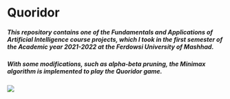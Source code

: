 # Quoridor

##### This repository contains one of the Fundamentals and Applications of Artificial Intelligence course projects, which I took in the first semester of the Academic year 2021-2022 at the Ferdowsi University of Mashhad.

##### With some modifications, such as alpha-beta pruning, the Minimax algorithm is implemented to play the Quoridor game.

[![](https://drive.google.com/file/d/1c8TN7DjwN4dpLZqIKvsjDXZYt2gAlrIH/view?usp=share_link)](https://drive.google.com/file/d/1c8TN7DjwN4dpLZqIKvsjDXZYt2gAlrIH/view?usp=share_link)
